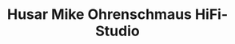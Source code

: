 ---
title: "Husar Mike Ohrenschmaus HiFi-Studio"
url: /bredstedt/husar-mike-ohrenschmaus-hifi-studio/
shop: Elektronik
---